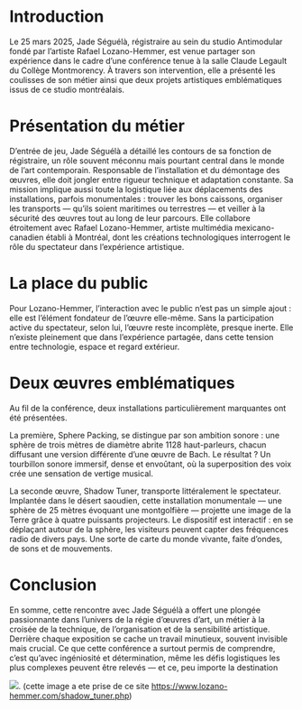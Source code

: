 # Introduction

Le 25 mars 2025, Jade Séguélà, régistraire au sein du studio Antimodular fondé par l’artiste Rafael Lozano-Hemmer, est venue partager son expérience dans le cadre d’une conférence tenue à la salle Claude Legault du Collège Montmorency. À travers son intervention, elle a présenté les coulisses de son métier ainsi que deux projets artistiques emblématiques issus de ce studio montréalais.

# Présentation du métier

D’entrée de jeu, Jade Séguélà a détaillé les contours de sa fonction de régistraire, un rôle souvent méconnu mais pourtant central dans le monde de l’art contemporain. Responsable de l’installation et du démontage des œuvres, elle doit jongler entre rigueur technique et adaptation constante. Sa mission implique aussi toute la logistique liée aux déplacements des installations, parfois monumentales : trouver les bons caissons, organiser les transports — qu’ils soient maritimes ou terrestres — et veiller à la sécurité des œuvres tout au long de leur parcours. Elle collabore étroitement avec Rafael Lozano-Hemmer, artiste multimédia mexicano-canadien établi à Montréal, dont les créations technologiques interrogent le rôle du spectateur dans l’expérience artistique.

# La place du public

Pour Lozano-Hemmer, l’interaction avec le public n’est pas un simple ajout : elle est l’élément fondateur de l’œuvre elle-même. Sans la participation active du spectateur, selon lui, l’œuvre reste incomplète, presque inerte. Elle n’existe pleinement que dans l’expérience partagée, dans cette tension entre technologie, espace et regard extérieur.

# Deux œuvres emblématiques

Au fil de la conférence, deux installations particulièrement marquantes ont été présentées.

La première, Sphere Packing, se distingue par son ambition sonore : une sphère de trois mètres de diamètre abrite 1128 haut-parleurs, chacun diffusant une version différente d’une œuvre de Bach. Le résultat ? Un tourbillon sonore immersif, dense et envoûtant, où la superposition des voix crée une sensation de vertige musical.

La seconde œuvre, Shadow Tuner, transporte littéralement le spectateur. Implantée dans le désert saoudien, cette installation monumentale — une sphère de 25 mètres évoquant une montgolfière — projette une image de la Terre grâce à quatre puissants projecteurs. Le dispositif est interactif : en se déplaçant autour de la sphère, les visiteurs peuvent capter des fréquences radio de divers pays. Une sorte de carte du monde vivante, faite d’ondes, de sons et de mouvements.

# Conclusion

En somme, cette rencontre avec Jade Séguélà a offert une plongée passionnante dans l’univers de la régie d’œuvres d’art, un métier à la croisée de la technique, de l’organisation et de la sensibilité artistique. Derrière chaque exposition se cache un travail minutieux, souvent invisible mais crucial. Ce que cette conférence a surtout permis de comprendre, c’est qu’avec ingéniosité et détermination, même les défis logistiques les plus complexes peuvent être relevés — et ce, peu importe la destination

![](https://www.lozano-hemmer.com/image_sets/shadow_tuner/abu_dhabi_2023/shadow_tuner_abu_dhabi_2023_lg_045.jpg).
        (cette image a ete prise de ce site https://www.lozano-hemmer.com/shadow_tuner.php)
